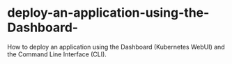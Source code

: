 # deploy-an-application-using-the-Dashboard-
How to deploy an application using the Dashboard (Kubernetes WebUI) and the Command Line Interface (CLI).
